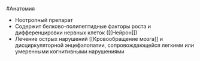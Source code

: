 #Анатомия 
- Ноотропный препарат 
- Содержит белково-полипептидные факторы роста и дифференцировки нервных клеток ([[Нейрон]])
- Лечение острых нарушений [[Кровообращение мозга]] и дисциркуляторной энцефалопатии, сопровождающейся легкими или умеренными когнитивными нарушениями